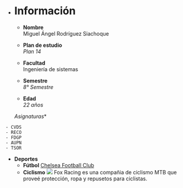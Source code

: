 * # **Información**
  * **Nombre** \
Miguel Ángel Rodríguez Siachoque

  * **Plan de estudio**\
_Plan 14_

  * **Facultad**\
Ingeniería de sistemas

  * **Semestre**\
_8° Semestre_

  * **Edad**\
_22 años_

  *Asignaturas**
```
- CVDS
- RECO
- FDGP 
- AUPN 
- TSOR
```
* **Deportes**
  * **Fútbol**
[Chelsea Football Club](https://www.chelseafc.com/en)
  * **Ciclismo**
![](https://cdn.freelogovectors.net/wp-content/uploads/2018/03/fox_racing_logo1.png)
Fox Racing es una compañia de ciclismo MTB que proveé protección, ropa y repusetos para ciclistas.